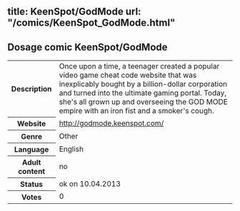 title: KeenSpot/GodMode
url: "/comics/KeenSpot_GodMode.html"
---
Dosage comic KeenSpot/GodMode
-----------------------------------------

<table class="comicinfo">
<tr>
<th>Description</th><td>Once upon a time, a teenager created a popular video game cheat code website that was inexplicably bought by a billion-dollar corporation and turned into the ultimate gaming portal. Today, she's all grown up and overseeing the GOD MODE empire with an iron fist and a smoker's cough.</td>
</tr>
<tr>
<th>Website</th><td><a href="http://godmode.keenspot.com/">http://godmode.keenspot.com/</a></td>
</tr>
<tr>
<th>Genre</th><td>Other</td>
</tr>
<tr>
<th>Language</th><td>English</td>
</tr>
<tr>
<th>Adult content</th><td>no</td>
</tr>
<tr>
<th>Status</th><td>ok on 10.04.2013</td>
</tr>
<tr>
<th>Votes</th><td>0</div></td>
</tr>
</table>
